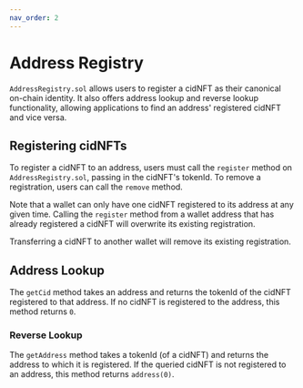 ```yaml
---
nav_order: 2
---
```


# Address Registry

`AddressRegistry.sol` allows users to register a cidNFT as their canonical on-chain identity. It also offers address lookup and reverse lookup functionality, allowing applications to find an address' registered cidNFT and vice versa.

## Registering cidNFTs

To register a cidNFT to an address, users must call the `register` method on `AddressRegistry.sol`, passing in the cidNFT's tokenId. To remove a registration, users can call the `remove` method.

Note that a wallet can only have one cidNFT registered to its address at any given time. Calling the `register` method from a wallet address that has already registered a cidNFT will overwrite its existing registration.

Transferring a cidNFT to another wallet will remove its existing registration.

## Address Lookup

The `getCid` method takes an address and returns the tokenId of the cidNFT registered to that address. If no cidNFT is registered to the address, this method returns `0`.

### Reverse Lookup

The `getAddress` method takes a tokenId (of a cidNFT) and returns the address to which it is registered. If the queried cidNFT is not registered to an address, this method returns `address(0)`.
